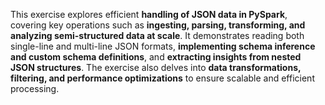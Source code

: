 This exercise explores efficient **handling of JSON data in PySpark**, covering key operations such as **ingesting, parsing, transforming, and analyzing semi-structured data at scale**. It demonstrates reading both single-line and multi-line JSON formats, **implementing schema inference and custom schema definitions**, and **extracting insights from nested JSON structures**. The exercise also delves into **data transformations, filtering, and performance optimizations** to ensure scalable and efficient processing.
